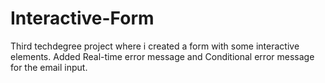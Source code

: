 # Interactive-Form
Third techdegree project where i created a form with some interactive elements.
Added Real-time error message and Conditional error message for the email input.

